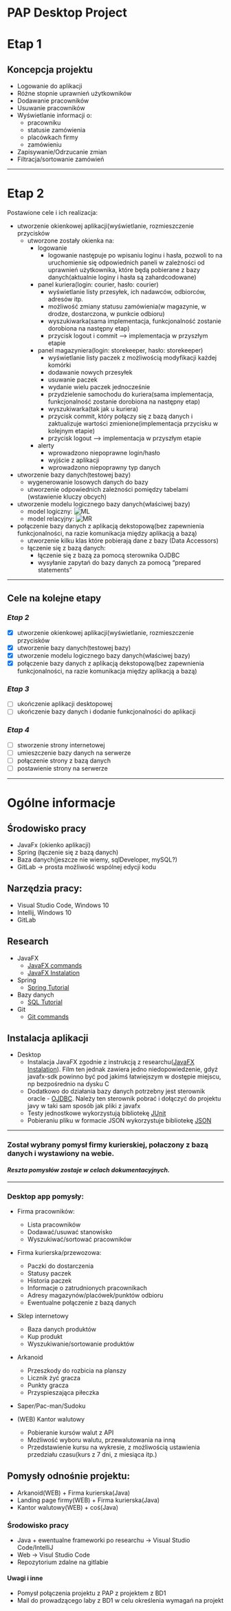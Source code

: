 # **PAP Desktop Project**

# Etap 1

## Koncepcja projektu
  * Logowanie do aplikacji
  * Różne stopnie uprawnień użytkowników
  * Dodawanie pracowników
  * Usuwanie pracowników
  * Wyświetlanie informacji o:
    * pracowniku
    * statusie zamówienia
    * placówkach firmy
    * zamówieniu
  * Zapisywanie/Odrzucanie zmian
  * Filtracja/sortowanie zamówień

---

# Etap 2
Postawione cele i ich realizacja:
* utworzenie okienkowej aplikacji(wyświetlanie, rozmieszczenie przycisków
  * utworzone zostały okienka na:
    * logowanie
      * logowanie następuje po wpisaniu loginu i hasła, pozwoli to na uruchomienie się odpowiednich paneli w zależności od uprawnień użytkownika, które będą pobierane z bazy danych(aktualnie loginy i hasła są zahardcodowane)
    * panel kuriera(login: courier, hasło: courier)
      * wyświetlanie listy przesyłek, ich nadawców, odbiorców, adresów itp.
      * możliwość zmiany statusu zamówienia(w magazynie, w drodze, dostarczona, w punkcie odbioru)
      * wyszukiwarka(sama implementacja, funkcjonalność zostanie dorobiona na następny etap)
      * przycisk logout i commit --> implementacja w przyszłym etapie
    * panel magazyniera(login: storekeeper, hasło: storekeeper)
      * wyświetlanie listy paczek z możliwością modyfikacji każdej komórki
      * dodawanie nowych przesyłek
      * usuwanie paczek
      * wydanie wielu paczek jednocześnie
      * przydzielenie samochodu do kuriera(sama implementacja, funkcjonalność zostanie dorobiona na następny etap)
      * wyszukiwarka(tak jak u kuriera)
      * przycisk commit, który połączy się z bazą danych i zaktualizuje wartości zmienione(implementacja przycisku w kolejnym etapie)
      * przycisk logout --> implementacja w przyszłym etapie
    * alerty
      * wprowadzono niepoprawne login/hasło
      * wyjście z aplikacji
      * wprowadzono niepoprawny typ danych
* utworzenie bazy danych(testowej bazy)
  * wygenerowanie losowych danych do bazy
  * utworzenie odpowiednich zależności pomiędzy tabelami (wstawienie kluczy obcych)
* utworzenie modelu logicznego bazy danych(właściwej bazy)
  * model logiczny:
![ML](/uploads/687d0ef4d9fff8173850b4891c89ab0c/ML.png)
  * model relacyjny:
![MR](/uploads/3f8a56ff7a0def5a52ad6de35c16aca4/MR.png)
* połączenie bazy danych z aplikacją dekstopową(bez zapewnienia funkcjonalności, na razie komunikacja między aplikacją a bazą)
  * utworzenie kilku klas które pobierają dane z bazy (Data Accessors)
  * łączenie się z bazą danych:
    * łączenie się z bazą za pomocą sterownika OJDBC
    * wysyłanie zapytań do bazy danych za pomocą “prepared statements”

---

## **Cele na kolejne etapy**

### *Etap 2*
- [x] utworzenie okienkowej aplikacji(wyświetlanie, rozmieszczenie przycisków
- [x] utworzenie bazy danych(testowej bazy)
- [x] utworzenie modelu logicznego bazy danych(właściwej bazy)
- [x] połączenie bazy danych z aplikacją dekstopową(bez zapewnienia funkcjonalności, na razie komunikacja między aplikacją a bazą)

### *Etap 3*
- [ ] ukończenie aplikacji desktopowej
- [ ] ukończenie bazy danych i dodanie funkcjonalności do aplikacji

### *Etap 4*
- [ ] stworzenie strony internetowej
- [ ] umieszczenie bazy danych na serwerze
- [ ] połączenie strony z bazą danych
- [ ] postawienie strony na serwerze

---
# Ogólne informacje

## Środowisko pracy
  * JavaFx (okienko aplikacji)
  * Spring (łączenie się z bazą danych)
  * Baza danych(jeszcze nie wiemy, sqlDeveloper, mySQL?)
  * GitLab -> prosta możliwość wspólnej edycji kodu

## Narzędzia pracy:
  * Visual Studio Code, Windows 10
  * Intellij, Windows 10
  * GitLab

## Research
  * JavaFX
    * [JavaFX commands](https://www.youtube.com/playlist?list=PL6gx4Cwl9DGBzfXLWLSYVy8EbTdpGbUIG)
    * [JavaFX Instalation](https://www.youtube.com/watch?v=H67COH9F718)
  * Spring 
    * [Spring Tutorial](https://www.javatpoint.com/spring-boot-tutorial)
  * Bazy danych 
    * [SQL Tutorial](https://www.youtube.com/watch?v=7S_tz1z_5bA&t=1863s&ab_channel=ProgrammingwithMosh)
  * Git 
    * [Git commands](https://git-scm.com/book/en/v2)

## Instalacja aplikacji
  * Desktop
    * Instalacja JavaFX zgodnie z instrukcją z researchu([JavaFX Instalation](https://www.youtube.com/watch?v=H67COH9F718)). Film ten jednak zawiera jedno niedopowiedzenie, gdyż javafx-sdk powinno być pod jakimś łatwiejszym w dostępie miejscu, np bezpośrednio na dysku C 
    * Dodatkowo do działania bazy danych potrzebny jest sterownik oracle - [OJDBC](https://download.oracle.com/otn-pub/otn_software/jdbc/198/ojdbc10.jar). Należy ten sterownik pobrać i dołączyć do projektu javy w taki sam sposób jak pliki z javafx
    * Testy jednostkowe wykorzystują bibliotekę [JUnit](https://github.com/junit-team/junit4/wiki/Download-and-Install)
    * Pobieraniu pliku w formacie JSON wykorzystuje bibliotekę [JSON](http://www.java2s.com/Code/Jar/j/Downloadjsonsimple11jar.htm)
    
---

### **Został wybrany pomysł firmy kurierskiej, połaczony z bazą danych i wystawiony na webie.**

#### *Reszta pomysłów zostaje w celach dokumentacyjnych.*
---

### Desktop app pomysły:

* Firma pracowników:
    * Lista pracowników
    * Dodawać/usuwać stanowisko
    * Wyszukiwać/sortować pracowników

* Firma kurierska/przewozowa:
    * Paczki do dostarczenia
    * Statusy paczek
    * Historia paczek
    * Informacje o zatrudnionych pracownikach
    * Adresy magazynów/placówek/punktów odbioru
    * Ewentualne połączenie z bazą danych

* Sklep internetowy
    * Baza danych produktów
    * Kup produkt
    * Wyszukiwanie/sortowanie produktów 

* Arkanoid
    * Przeszkody do rozbicia na planszy
    * Licznik żyć gracza
    * Punkty gracza
    * Przyspieszająca piłeczka

* Saper/Pac-man/Sudoku


* (WEB) Kantor walutowy
    * Pobieranie kursów walut z API
    * Możliwość wyboru walutu, przewalutowania na inną
    * Przedstawienie kursu na wykresie, z możliwością ustawienia przedziału czasu(kurs z 7 dni, z miesiąca itp.)



## Pomysły odnośnie projektu:
* Arkanoid(WEB) + Firma kurierska(Java)
* Landing page firmy(WEB) + Firma kurierska(Java)
* Kantor walutowy(WEB) + coś(Java)


### Środowisko pracy
* Java + ewentualne frameworki po researchu -> Visual Studio Code/IntelliJ
* Web -> Visul Studio Code
* Repozytorium zdalne na gitlabie


#### Uwagi i inne 
* Pomysł połączenia projektu z PAP z projektem z BD1
* Mail do prowadzącego laby z BD1 w celu określenia wymagań na projekt

